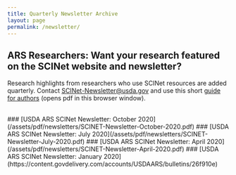 ```yaml
---
title: Quarterly Newsletter Archive
layout: page
permalink: /newsletter/
---
```


## ARS Researchers: Want your research featured on the SCINet website and newsletter?

Research highlights from researchers who use SCINet resources are added quarterly. Contact [SCINet-Newsletter@usda.gov](mailto:SCINet-Newsletter@usda.gov?subject=research%20highlight) and use this short [guide for authors](/assets/pdf/research-highlights/Guide-for-SCINet-Research-Highlight-Authors.pdf) (opens pdf in this browser window).

<br>
### [USDA ARS SCINet Newsletter: October 2020](/assets/pdf/newsletters/SCINET-Newsletter-October-2020.pdf) 
### [USDA ARS SCINet Newsletter: July 2020](/assets/pdf/newsletters/SCINET-Newsletter-July-2020.pdf) 
### [USDA ARS SCINet Newsletter: April 2020](/assets/pdf/newsletters/SCINET-Newsletter-April-2020.pdf) 
### [USDA ARS SCINet Newsletter: January 2020](https://content.govdelivery.com/accounts/USDAARS/bulletins/26f910e) 
